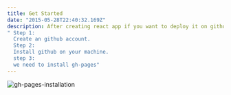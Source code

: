 ```yaml
---
title: Get Started
date: "2015-05-28T22:40:32.169Z"
description: After creating react app if you want to deploy it on github here are few important step you need to follow
" Step 1:
  Create an github account.
  Step 2:
  Install github on your machine.
  step 3:
  we need to install gh-pages"
---
```

  ![gh-pages-installation](./gh-pages-installation.jpg)